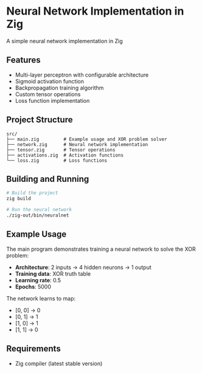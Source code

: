 # Neural Network Implementation in Zig

A simple neural network implementation in Zig

## Features

- Multi-layer perceptron with configurable architecture
- Sigmoid activation function
- Backpropagation training algorithm
- Custom tensor operations
- Loss function implementation

## Project Structure

```
src/
├── main.zig         # Example usage and XOR problem solver
├── network.zig      # Neural network implementation
├── tensor.zig       # Tensor operations
├── activations.zig  # Activation functions
└── loss.zig         # Loss functions
```

## Building and Running

```bash
# Build the project
zig build

# Run the neural network
./zig-out/bin/neuralnet
```

## Example Usage

The main program demonstrates training a neural network to solve the XOR problem:

- **Architecture**: 2 inputs → 4 hidden neurons → 1 output
- **Training data**: XOR truth table
- **Learning rate**: 0.5
- **Epochs**: 5000

The network learns to map:
- [0, 0] → 0
- [0, 1] → 1
- [1, 0] → 1
- [1, 1] → 0

## Requirements

- Zig compiler (latest stable version)
